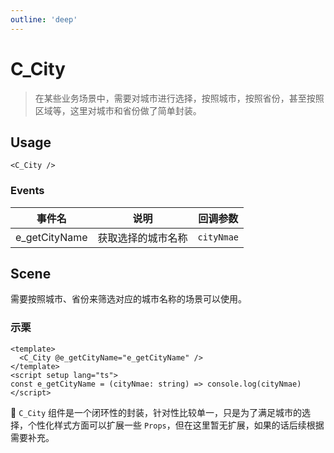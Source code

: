 ```yaml
---
outline: 'deep'
---
```


# C_City

> 在某些业务场景中，需要对城市进行选择，按照城市，按照省份，甚至按照区域等，这里对城市和省份做了简单封装。

## Usage

`<C_City />`

### Events

| 事件名        | 说明               | 回调参数   |
| ------------- | ------------------ | ---------- |
| e_getCityName | 获取选择的城市名称 | `cityNmae` |

## Scene

需要按照城市、省份来筛选对应的城市名称的场景可以使用。

### 示栗

```vue{2,5}
<template>
  <C_City @e_getCityName="e_getCityName" />
</template>
<script setup lang="ts">
const e_getCityName = (cityNmae: string) => console.log(cityNmae)
</script>
```

:bell: `C_City` 组件是一个闭环性的封装，针对性比较单一，只是为了满足城市的选择，个性化样式方面可以扩展一些 `Props`，但在这里暂无扩展，如果的话后续根据需要补充。
